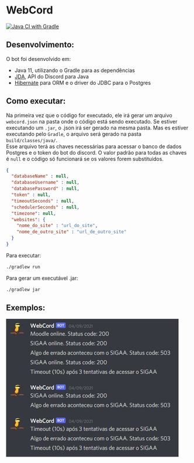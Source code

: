 <p align="center">
    <h1>WebCord</h1>
    <a href="https://github.com/FerroEduardo/WebCord/actions/workflows/gradle.yml">
        <img src="https://github.com/FerroEduardo/WebCord/actions/workflows/gradle.yml/badge.svg?branch=main" alt="Java CI with Gradle">
    </a>
</p>

## Desenvolvimento:
O bot foi desenvolvido em:
- Java 11, utilizando o Gradle para as dependências
- [JDA](https://github.com/DV8FromTheWorld/JDA), API do Discord para Java
- [Hibernate](https://hibernate.org/orm/) para ORM e o driver do JDBC para o Postgres

## Como executar:
Na primeira vez que o código for executado, ele irá gerar um arquivo `webcord.json` na pasta onde o código está sendo executado.
Se estiver executando um `.jar`, o .json irá ser gerado na mesma pasta.
Mas es estiver executando pelo `Gradle`, o arquivo será gerado na pasta `build/classes/java/`.  
Esse arquivo terá as chaves necessárias para acessar o banco de dados Postgres e o token do bot do discord.
O valor padrão para todas as chaves é `null` e o código só funcionará se os valores forem substituídos.
```json
{
  "databaseName" : null,
  "databaseUsername" : null,
  "databasePassword" : null,
  "token" : null,
  "timeoutSeconds" : null,
  "schedulerSeconds" : null,
  "timezone": null,
  "websites": {
    "nome_do_site" : "url_do_site",
    "nome_de_outro_site" : "url_de_outro_site"
  }
}
```

Para executar:
```bash
./gradlew run
```

Para gerar um executável .jar:
```bash
./gradlew jar
```

## Exemplos:

![exemplo de uso](/imgs/webcord_example.png)